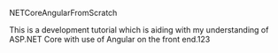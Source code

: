 NETCoreAngularFromScratch

This is a development tutorial which is aiding with my understanding of ASP.NET Core with use of Angular on the front end.123
